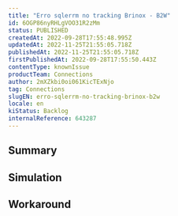 ```yaml
---
title: "Erro sqlerrm no tracking Brinox - B2W"
id: 6OGP86nyRHLgVOO31R2zMm
status: PUBLISHED
createdAt: 2022-09-28T17:55:48.995Z
updatedAt: 2022-11-25T21:55:05.718Z
publishedAt: 2022-11-25T21:55:05.718Z
firstPublishedAt: 2022-09-28T17:55:50.443Z
contentType: knownIssue
productTeam: Connections
author: 2mXZkbi0oi061KicTExNjo
tag: Connections
slugEN: erro-sqlerrm-no-tracking-brinox-b2w
locale: en
kiStatus: Backlog
internalReference: 643287
---
```


## Summary



## Simulation



## Workaround



